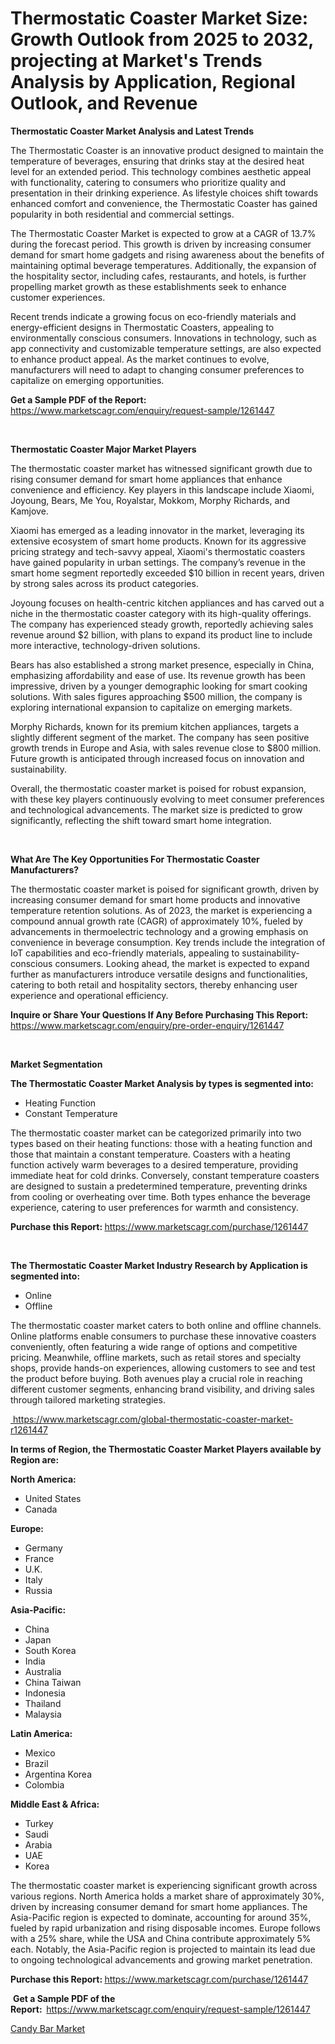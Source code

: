 <p><h1>Thermostatic Coaster Market Size: Growth Outlook from 2025 to 2032, projecting at Market's Trends Analysis by Application, Regional Outlook, and Revenue</h1></p><p><strong>Thermostatic Coaster Market Analysis and Latest Trends</strong></p>
<p><p>The Thermostatic Coaster is an innovative product designed to maintain the temperature of beverages, ensuring that drinks stay at the desired heat level for an extended period. This technology combines aesthetic appeal with functionality, catering to consumers who prioritize quality and presentation in their drinking experience. As lifestyle choices shift towards enhanced comfort and convenience, the Thermostatic Coaster has gained popularity in both residential and commercial settings.</p><p>The Thermostatic Coaster Market is expected to grow at a CAGR of 13.7% during the forecast period. This growth is driven by increasing consumer demand for smart home gadgets and rising awareness about the benefits of maintaining optimal beverage temperatures. Additionally, the expansion of the hospitality sector, including cafes, restaurants, and hotels, is further propelling market growth as these establishments seek to enhance customer experiences.</p><p>Recent trends indicate a growing focus on eco-friendly materials and energy-efficient designs in Thermostatic Coasters, appealing to environmentally conscious consumers. Innovations in technology, such as app connectivity and customizable temperature settings, are also expected to enhance product appeal. As the market continues to evolve, manufacturers will need to adapt to changing consumer preferences to capitalize on emerging opportunities.</p></p>
<p><strong>Get a Sample PDF of the Report:&nbsp;</strong> <a href="https://www.marketscagr.com/enquiry/request-sample/1261447?utm_campaign=2660&utm_medium=2&utm_source=Github&utm_content=ia&utm_term=04042025&utm_id=thermostatic-coaster">https://www.marketscagr.com/enquiry/request-sample/1261447</a></p>
<p>&nbsp;</p>
<p><strong>Thermostatic Coaster Major Market Players</strong></p>
<p><p>The thermostatic coaster market has witnessed significant growth due to rising consumer demand for smart home appliances that enhance convenience and efficiency. Key players in this landscape include Xiaomi, Joyoung, Bears, Me You, Royalstar, Mokkom, Morphy Richards, and Kamjove. </p><p>Xiaomi has emerged as a leading innovator in the market, leveraging its extensive ecosystem of smart home products. Known for its aggressive pricing strategy and tech-savvy appeal, Xiaomi's thermostatic coasters have gained popularity in urban settings. The company’s revenue in the smart home segment reportedly exceeded $10 billion in recent years, driven by strong sales across its product categories.</p><p>Joyoung focuses on health-centric kitchen appliances and has carved out a niche in the thermostatic coaster category with its high-quality offerings. The company has experienced steady growth, reportedly achieving sales revenue around $2 billion, with plans to expand its product line to include more interactive, technology-driven solutions.</p><p>Bears has also established a strong market presence, especially in China, emphasizing affordability and ease of use. Its revenue growth has been impressive, driven by a younger demographic looking for smart cooking solutions. With sales figures approaching $500 million, the company is exploring international expansion to capitalize on emerging markets.</p><p>Morphy Richards, known for its premium kitchen appliances, targets a slightly different segment of the market. The company has seen positive growth trends in Europe and Asia, with sales revenue close to $800 million. Future growth is anticipated through increased focus on innovation and sustainability.</p><p>Overall, the thermostatic coaster market is poised for robust expansion, with these key players continuously evolving to meet consumer preferences and technological advancements. The market size is predicted to grow significantly, reflecting the shift toward smart home integration.</p></p>
<p>&nbsp;</p>
<p><strong>What Are The Key Opportunities For Thermostatic Coaster Manufacturers?</strong></p>
<p><p>The thermostatic coaster market is poised for significant growth, driven by increasing consumer demand for smart home products and innovative temperature retention solutions. As of 2023, the market is experiencing a compound annual growth rate (CAGR) of approximately 10%, fueled by advancements in thermoelectric technology and a growing emphasis on convenience in beverage consumption. Key trends include the integration of IoT capabilities and eco-friendly materials, appealing to sustainability-conscious consumers. Looking ahead, the market is expected to expand further as manufacturers introduce versatile designs and functionalities, catering to both retail and hospitality sectors, thereby enhancing user experience and operational efficiency.</p></p>
<p><strong>Inquire or Share Your Questions If Any Before Purchasing This Report:</strong> <a href="https://www.marketscagr.com/enquiry/pre-order-enquiry/1261447?utm_campaign=2660&utm_medium=2&utm_source=Github&utm_content=ia&utm_term=04042025&utm_id=thermostatic-coaster">https://www.marketscagr.com/enquiry/pre-order-enquiry/1261447</a></p>
<p>&nbsp;</p>
<p><strong>Market Segmentation</strong></p>
<p><strong>The Thermostatic Coaster Market Analysis by types is segmented into:</strong></p>
<p><ul><li>Heating Function</li><li>Constant Temperature</li></ul></p>
<p><p>The thermostatic coaster market can be categorized primarily into two types based on their heating functions: those with a heating function and those that maintain a constant temperature. Coasters with a heating function actively warm beverages to a desired temperature, providing immediate heat for cold drinks. Conversely, constant temperature coasters are designed to sustain a predetermined temperature, preventing drinks from cooling or overheating over time. Both types enhance the beverage experience, catering to user preferences for warmth and consistency.</p></p>
<p><strong>Purchase this Report:&nbsp;</strong><a href="https://www.marketscagr.com/purchase/1261447?utm_campaign=2660&utm_medium=2&utm_source=Github&utm_content=ia&utm_term=04042025&utm_id=thermostatic-coaster">https://www.marketscagr.com/purchase/1261447</a></p>
<p>&nbsp;</p>
<p><strong>The Thermostatic Coaster Market Industry Research by Application is segmented into:</strong></p>
<p><ul><li>Online</li><li>Offline</li></ul></p>
<p><p>The thermostatic coaster market caters to both online and offline channels. Online platforms enable consumers to purchase these innovative coasters conveniently, often featuring a wide range of options and competitive pricing. Meanwhile, offline markets, such as retail stores and specialty shops, provide hands-on experiences, allowing customers to see and test the product before buying. Both avenues play a crucial role in reaching different customer segments, enhancing brand visibility, and driving sales through tailored marketing strategies.</p></p>
<p><a href="https://www.marketscagr.com/global-thermostatic-coaster-market-r1261447?utm_campaign=2660&utm_medium=2&utm_source=Github&utm_content=ia&utm_term=04042025&utm_id=thermostatic-coaster">&nbsp;https://www.marketscagr.com/global-thermostatic-coaster-market-r1261447</a></p>
<p><strong>In terms of Region, the Thermostatic Coaster Market Players available by Region are:</strong></p>
<p>
    <p> <strong> North America: </strong>
        <ul>
            <li>United States</li>
            <li>Canada</li>
        </ul>
        </p> 
    <p> <strong> Europe: </strong>
        <ul>
            <li>Germany</li>
            <li>France</li>
            <li>U.K.</li>
            <li>Italy</li>
            <li>Russia</li>
        </ul>
        </p> 
    <p> <strong> Asia-Pacific: </strong>
        <ul>
            <li>China</li>
            <li>Japan</li>
            <li>South Korea</li>
            <li>India</li>
            <li>Australia</li>
            <li>China Taiwan</li>
            <li>Indonesia</li>
            <li>Thailand</li>
            <li>Malaysia</li>
        </ul>
        </p> 
    <p> <strong> Latin America: </strong>
        <ul>
            <li>Mexico</li>
            <li>Brazil</li>
            <li>Argentina Korea</li>
            <li>Colombia</li>
        </ul>
        </p> 
    <p> <strong> Middle East & Africa: </strong>
        <ul>
            <li>Turkey</li>
            <li>Saudi</li>
            <li>Arabia</li>
            <li>UAE</li>
            <li>Korea</li>
        </ul>
    </p>
    </p>
<p><p>The thermostatic coaster market is experiencing significant growth across various regions. North America holds a market share of approximately 30%, driven by increasing consumer demand for smart home appliances. The Asia-Pacific region is expected to dominate, accounting for around 35%, fueled by rapid urbanization and rising disposable incomes. Europe follows with a 25% share, while the USA and China contribute approximately 5% each. Notably, the Asia-Pacific region is projected to maintain its lead due to ongoing technological advancements and growing market penetration.</p></p>
<p><strong>Purchase this Report: </strong><a href="https://www.marketscagr.com/purchase/1261447?utm_campaign=2660&utm_medium=2&utm_source=Github&utm_content=ia&utm_term=04042025&utm_id=thermostatic-coaster">https://www.marketscagr.com/purchase/1261447</a></p>
<p>&nbsp;<strong>Get a Sample PDF of the Report:&nbsp;&nbsp;</strong><a href="https://www.marketscagr.com/enquiry/request-sample/1261447?utm_campaign=2660&utm_medium=2&utm_source=Github&utm_content=ia&utm_term=04042025&utm_id=thermostatic-coaster">https://www.marketscagr.com/enquiry/request-sample/1261447</a></p>
<p><strong></strong></p>
<p><p><a href="https://github.com/schwminh2001101/Market-Research-Report-List-1/blob/main/candy-bar-market.md?utm_campaign=2660&utm_medium=2&utm_source=Github&utm_content=ia&utm_term=04042025&utm_id=thermostatic-coaster">Candy Bar Market</a></p></p>
